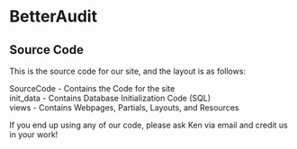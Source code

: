 # BetterAudit

## Source Code

This is the source code for our site, and the layout is as follows:

SourceCode - Contains the Code for the site <br/>
    init_data - Contains Database Initialization Code (SQL)<br/>
    views - Contains Webpages, Partials, Layouts, and Resources<br/>

If you end up using any of our code, please ask Ken via email and credit us in your work!